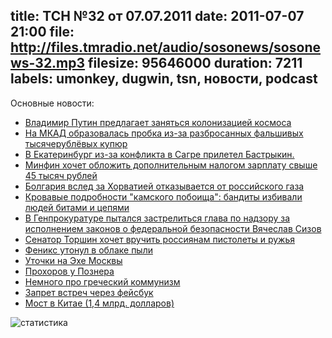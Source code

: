 title: ТСН №32 от 07.07.2011
date: 2011-07-07 21:00
file: http://files.tmradio.net/audio/sosonews/sosonews-32.mp3
filesize: 95646000
duration: 7211
labels: umonkey, dugwin, tsn, новости, podcast
---
Основные новости:

<ul>
<li><a href="http://inoforum.ru/inostrannaya_pressa/chelovek_na_lunnoj_trasse/">Владимир Путин предлагает заняться колонизацией космоса</a></li>
<li><a href="http://www.rusnovosti.ru/news/153812/">На МКАД образовалась пробка из-за разбросанных фальшивых тысячерублёвых купюр</a></li>
<li><a href="http://ura.ru/content/svrd/07-07-2011/news/1052131090.html">В Екатеринбург из-за конфликта в Сагре прилетел Бастрыкин.</a></li>
<li><a href="http://www.rb.ru//topstory/business/2011/07/06/090051.html">Минфин хочет обложить дополнительным налогом зарплату свыше 45 тысяч рублей</a></li>
<li><a href="http://top.rbc.ru/economics/07/07/2011/604425.shtml">Болгария вслед за Хорватией отказывается от российского газа</a></li>
<li><a href="http://kp.ru/print/article/25714/914138">Кровавые подробности "камского побоища": бандиты избивали людей битами и цепями</a></li>
<li><a href="http://www.lifenews.ru/news/62989">В Генпрокуратуре пытался застрелиться глава по надзору за исполнением законов о федеральной безопасности Вячеслав Сизов</a></li>
<li><a href="http://www.bbc.co.uk/russian/russia/2011/07/110705_torshin_guns.shtml">Сенатор Торшин хочет вручить россиянам пистолеты и ружья</a></li>
<li><a href="http://top.rbc.ru/wildworld/06/07/2011/604364.shtml">Феникс утонул в облаке пыли</a></li>
<li><a href="http://rutube.ru/tracks/1230303.html">Уточки на Эхе Москвы</a></li>
<li><a href="http://www.1tv.ru/sprojects_edition/si5756/fi9307">Прохоров у Познера</a></li>
<li><a href="http://sumlenny.livejournal.com/1116434.html">Немного про греческий коммунизм</a></li>
<li><a href="http://www.vz.ru/news/2011/7/3/504439.html">Запрет встреч через фейсбук</a></li>
<li><a href="http://ria.ru/world/20110630/395433931.html">Мост в Китае (1,4 млрд. долларов)</a></li>
</ul>

![статистика](http://files.tmradio.net/audio/sosonews/sosonews-32.png)

